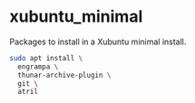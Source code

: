 # xubuntu_minimal
Packages to install in a Xubuntu minimal install.

```bash
sudo apt install \
  engrampa \
  thunar-archive-plugin \
  git \
  atril
```
